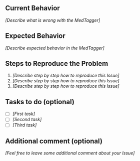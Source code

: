 ## Current Behavior

_[Describe what is wrong with the MedTagger]_

## Expected Behavior

_[Describe expected behavior in the MedTagger]_

## Steps to Reproduce the Problem

  1. _[Describe step by step how to reproduce this Issue]_
  2. _[Describe step by step how to reproduce this Issue]_
  3. _[Describe step by step how to reproduce this Issue]_

## Tasks to do (optional)

- [ ] _[First task]_
- [ ] _[Second task]_
- [ ] _[Third task]_

## Additional comment (optional)

_[Feel free to leave some additional comment about your Issue]_
